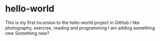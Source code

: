 # hello-world

This is my first incursion to the hello-world project in GitHub
I like photography, exercise, reading and programming
I am adding something new
Something new?


